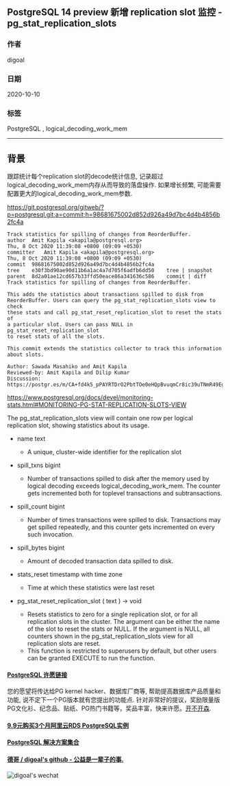 ## PostgreSQL 14 preview 新增 replication slot 监控 - pg_stat_replication_slots    
    
### 作者    
digoal    
    
### 日期    
2020-10-10    
    
### 标签    
PostgreSQL , logical_decoding_work_mem      
    
----    
    
## 背景    
跟踪统计每个replication slot的decode统计信息, 记录超过logical_decoding_work_mem内存从而导致的落盘操作.  如果增长频繁, 可能需要配置更大的logical_decoding_work_mem参数.      
    
https://git.postgresql.org/gitweb/?p=postgresql.git;a=commit;h=98681675002d852d926a49d7bc4d4b4856b2fc4a    
    
```    
Track statistics for spilling of changes from ReorderBuffer.    
author	Amit Kapila <akapila@postgresql.org>	    
Thu, 8 Oct 2020 11:39:08 +0800 (09:09 +0530)    
committer	Amit Kapila <akapila@postgresql.org>	    
Thu, 8 Oct 2020 11:39:08 +0800 (09:09 +0530)    
commit	98681675002d852d926a49d7bc4d4b4856b2fc4a    
tree	e30f3bd90ae90d11b6a1ac4a7d705f6adfb6dd50	tree | snapshot    
parent	8d2a01ae12cd657b33ffd50eace86a341636c586	commit | diff    
Track statistics for spilling of changes from ReorderBuffer.    
    
This adds the statistics about transactions spilled to disk from    
ReorderBuffer. Users can query the pg_stat_replication_slots view to check    
these stats and call pg_stat_reset_replication_slot to reset the stats of    
a particular slot. Users can pass NULL in pg_stat_reset_replication_slot    
to reset stats of all the slots.    
    
This commit extends the statistics collector to track this information    
about slots.    
    
Author: Sawada Masahiko and Amit Kapila    
Reviewed-by: Amit Kapila and Dilip Kumar    
Discussion: https://postgr.es/m/CA+fd4k5_pPAYRTDrO2PbtTOe0eHQpBvuqmCr8ic39uTNmR49Eg@mail.gmail.com    
```    
    
https://www.postgresql.org/docs/devel/monitoring-stats.html#MONITORING-PG-STAT-REPLICATION-SLOTS-VIEW    
    
The pg_stat_replication_slots view will contain one row per logical replication slot, showing statistics about its usage.    
    
- name text    
    - A unique, cluster-wide identifier for the replication slot    
- spill_txns bigint    
    - Number of transactions spilled to disk after the memory used by logical decoding exceeds logical_decoding_work_mem. The counter gets incremented both for toplevel transactions and subtransactions.    
- spill_count bigint    
    - Number of times transactions were spilled to disk. Transactions may get spilled repeatedly, and this counter gets incremented on every such invocation.    
- spill_bytes bigint    
    - Amount of decoded transaction data spilled to disk.    
- stats_reset timestamp with time zone    
    - Time at which these statistics were last reset    
    
    
- pg_stat_reset_replication_slot ( text ) → void    
    - Resets statistics to zero for a single replication slot, or for all replication slots in the cluster. The argument can be either the name of the slot to reset the stats or NULL. If the argument is NULL, all counters shown in the pg_stat_replication_slots view for all replication slots are reset.    
    - This function is restricted to superusers by default, but other users can be granted EXECUTE to run the function.    
  
  
#### [PostgreSQL 许愿链接](https://github.com/digoal/blog/issues/76 "269ac3d1c492e938c0191101c7238216")
您的愿望将传达给PG kernel hacker、数据库厂商等, 帮助提高数据库产品质量和功能, 说不定下一个PG版本就有您提出的功能点. 针对非常好的提议，奖励限量版PG文化衫、纪念品、贴纸、PG热门书籍等，奖品丰富，快来许愿。[开不开森](https://github.com/digoal/blog/issues/76 "269ac3d1c492e938c0191101c7238216").  
  
  
#### [9.9元购买3个月阿里云RDS PostgreSQL实例](https://www.aliyun.com/database/postgresqlactivity "57258f76c37864c6e6d23383d05714ea")
  
  
#### [PostgreSQL 解决方案集合](https://yq.aliyun.com/topic/118 "40cff096e9ed7122c512b35d8561d9c8")
  
  
#### [德哥 / digoal's github - 公益是一辈子的事.](https://github.com/digoal/blog/blob/master/README.md "22709685feb7cab07d30f30387f0a9ae")
  
  
![digoal's wechat](../pic/digoal_weixin.jpg "f7ad92eeba24523fd47a6e1a0e691b59")
  
